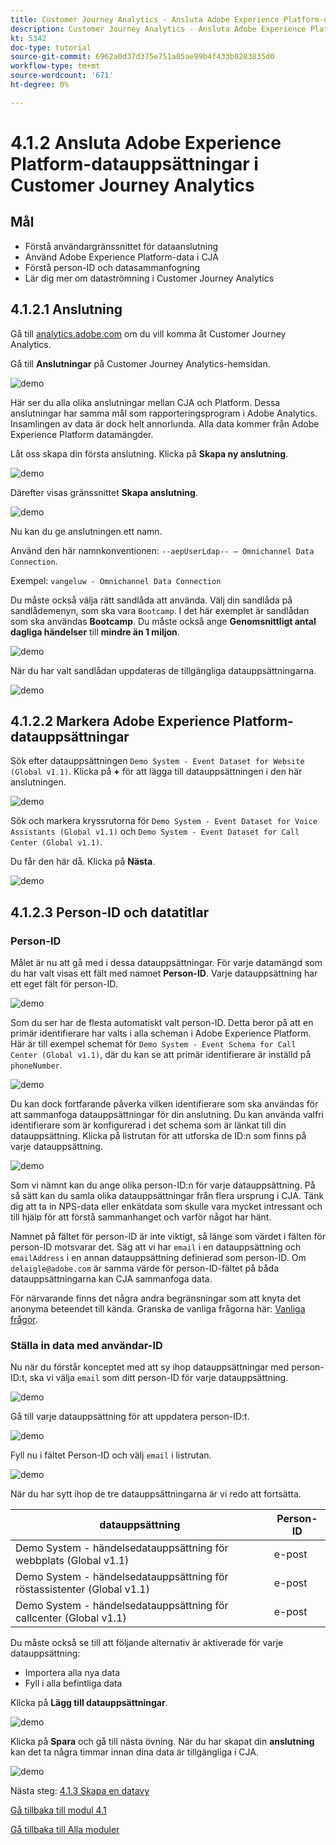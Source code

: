 ```yaml
---
title: Customer Journey Analytics - Ansluta Adobe Experience Platform-datauppsättningar i Customer Journey Analytics
description: Customer Journey Analytics - Ansluta Adobe Experience Platform-datauppsättningar i Customer Journey Analytics
kt: 5342
doc-type: tutorial
source-git-commit: 6962a0d37d375e751a05ae99b4f433b0283835d0
workflow-type: tm+mt
source-wordcount: '671'
ht-degree: 0%

---
```


# 4.1.2 Ansluta Adobe Experience Platform-datauppsättningar i Customer Journey Analytics

## Mål

- Förstå användargränssnittet för dataanslutning
- Använd Adobe Experience Platform-data i CJA
- Förstå person-ID och datasammanfogning
- Lär dig mer om dataströmning i Customer Journey Analytics

## 4.1.2.1 Anslutning

Gå till [analytics.adobe.com](https://analytics.adobe.com) om du vill komma åt Customer Journey Analytics.

Gå till **Anslutningar** på Customer Journey Analytics-hemsidan.

![demo](./images/cja2.png)

Här ser du alla olika anslutningar mellan CJA och Platform. Dessa anslutningar har samma mål som rapporteringsprogram i Adobe Analytics. Insamlingen av data är dock helt annorlunda. Alla data kommer från Adobe Experience Platform datamängder.

Låt oss skapa din första anslutning. Klicka på **Skapa ny anslutning**.

![demo](./images/cja4.png)

Därefter visas gränssnittet **Skapa anslutning**.

![demo](./images/cja5.png)

Nu kan du ge anslutningen ett namn.

Använd den här namnkonventionen: `--aepUserLdap-- – Omnichannel Data Connection`.

Exempel: `vangeluw - Omnichannel Data Connection`

Du måste också välja rätt sandlåda att använda. Välj din sandlåda på sandlådemenyn, som ska vara `Bootcamp`. I det här exemplet är sandlådan som ska användas **Bootcamp**. Du måste också ange **Genomsnittligt antal dagliga händelser** till **mindre än 1 miljon**.

![demo](./images/cjasb.png)

När du har valt sandlådan uppdateras de tillgängliga datauppsättningarna.

![demo](./images/cjasb1.png)

## 4.1.2.2 Markera Adobe Experience Platform-datauppsättningar

Sök efter datauppsättningen `Demo System - Event Dataset for Website (Global v1.1)`. Klicka på **+** för att lägga till datauppsättningen i den här anslutningen.

![demo](./images/cja7.png)

Sök och markera kryssrutorna för `Demo System - Event Dataset for Voice Assistants (Global v1.1)` och `Demo System - Event Dataset for Call Center (Global v1.1)`.

Du får den här då. Klicka på **Nästa**.

![demo](./images/cja9.png)

## 4.1.2.3 Person-ID och datatitlar

### Person-ID

Målet är nu att gå med i dessa datauppsättningar. För varje datamängd som du har valt visas ett fält med namnet **Person-ID**. Varje datauppsättning har ett eget fält för person-ID.

![demo](./images/cja11.png)

Som du ser har de flesta automatiskt valt person-ID. Detta beror på att en primär identifierare har valts i alla scheman i Adobe Experience Platform. Här är till exempel schemat för `Demo System - Event Schema for Call Center (Global v1.1)`, där du kan se att primär identifierare är inställd på `phoneNumber`.

![demo](./images/cja13.png)

Du kan dock fortfarande påverka vilken identifierare som ska användas för att sammanfoga datauppsättningar för din anslutning. Du kan använda valfri identifierare som är konfigurerad i det schema som är länkat till din datauppsättning. Klicka på listrutan för att utforska de ID:n som finns på varje datauppsättning.

![demo](./images/cja14.png)

Som vi nämnt kan du ange olika person-ID:n för varje datauppsättning. På så sätt kan du samla olika datauppsättningar från flera ursprung i CJA. Tänk dig att ta in NPS-data eller enkätdata som skulle vara mycket intressant och till hjälp för att förstå sammanhanget och varför något har hänt.

Namnet på fältet för person-ID är inte viktigt, så länge som värdet i fälten för person-ID motsvarar det. Säg att vi har `email` i en datauppsättning och `emailAddress` i en annan datauppsättning definierad som person-ID. Om `delaigle@adobe.com` är samma värde för person-ID-fältet på båda datauppsättningarna kan CJA sammanfoga data.

För närvarande finns det några andra begränsningar som att knyta det anonyma beteendet till kända. Granska de vanliga frågorna här: [Vanliga frågor](https://experienceleague.adobe.com/docs/analytics-platform/using/cja-overview/cja-faq.html).

### Ställa in data med användar-ID

Nu när du förstår konceptet med att sy ihop datauppsättningar med person-ID:t, ska vi välja `email` som ditt person-ID för varje datauppsättning.

![demo](./images/cja15.png)

Gå till varje datauppsättning för att uppdatera person-ID:t.

![demo](./images/cja12a.png)

Fyll nu i fältet Person-ID och välj `email` i listrutan.

![demo](./images/cja17.png)

När du har sytt ihop de tre datauppsättningarna är vi redo att fortsätta.

| datauppsättning | Person-ID |
| ----------------- |-------------| 
| Demo System - händelsedatauppsättning för webbplats (Global v1.1) | e-post |
| Demo System - händelsedatauppsättning för röstassistenter (Global v1.1) | e-post |
| Demo System - händelsedatauppsättning för callcenter (Global v1.1) | e-post |

Du måste också se till att följande alternativ är aktiverade för varje datauppsättning:

- Importera alla nya data
- Fyll i alla befintliga data

Klicka på **Lägg till datauppsättningar**.

![demo](./images/cja16.png)

Klicka på **Spara** och gå till nästa övning.
När du har skapat din **anslutning** kan det ta några timmar innan dina data är tillgängliga i CJA.

![demo](./images/cja20.png)

Nästa steg: [4.1.3 Skapa en datavy](./ex3.md)

[Gå tillbaka till modul 4.1](./customer-journey-analytics-build-a-dashboard.md)

[Gå tillbaka till Alla moduler](./../../../overview.md)

